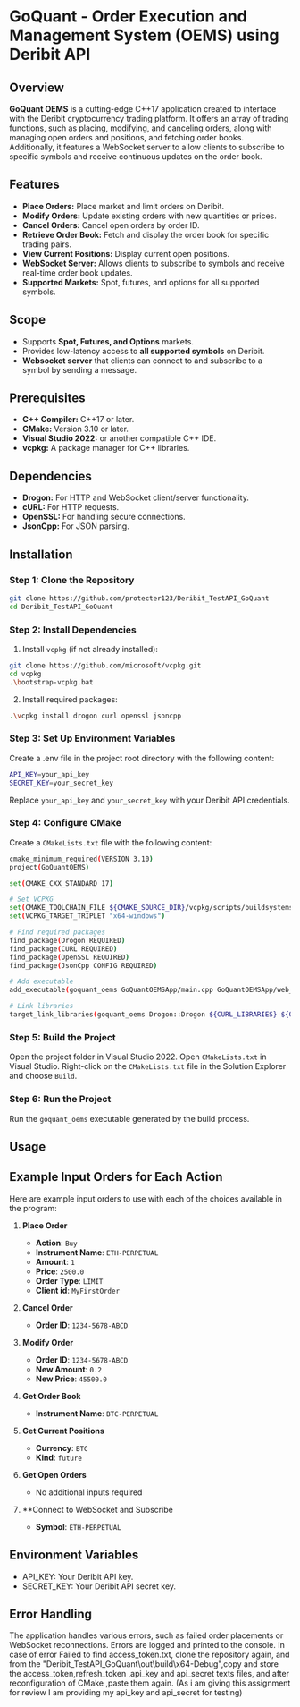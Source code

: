 # GoQuant - Order Execution and Management System (OEMS) using Deribit API

## Overview

**GoQuant OEMS** is a cutting-edge C++17 application created to interface with the Deribit cryptocurrency trading platform. It offers an array of trading functions, such as placing, modifying, and canceling orders, along with managing open orders and positions, and fetching order books. Additionally, it features a WebSocket server to allow clients to subscribe to specific symbols and receive continuous updates on the order book.



## Features

- **Place Orders:** Place market and limit orders on Deribit.
- **Modify Orders:** Update existing orders with new quantities or prices.
- **Cancel Orders:** Cancel open orders by order ID.
- **Retrieve Order Book:** Fetch and display the order book for specific trading pairs.
- **View Current Positions:** Display current open positions.
- **WebSocket Server:** Allows clients to subscribe to symbols and receive real-time order book updates.
- **Supported Markets:** Spot, futures, and options for all supported symbols.

## Scope

- Supports **Spot, Futures, and Options** markets.
- Provides low-latency access to **all supported symbols** on Deribit.
- **Websocket server** that clients can connect to and subscribe to a symbol by sending a message.

## Prerequisites

- **C++ Compiler:** C++17 or later.
- **CMake:** Version 3.10 or later.
- **Visual Studio 2022:** or another compatible C++ IDE.
- **vcpkg:** A package manager for C++ libraries.

## Dependencies

- **Drogon:** For HTTP and WebSocket client/server functionality.
- **cURL:** For HTTP requests.
- **OpenSSL:** For handling secure connections.
- **JsonCpp:** For JSON parsing.

## Installation

### Step 1: Clone the Repository

```bash
git clone https://github.com/protecter123/Deribit_TestAPI_GoQuant
cd Deribit_TestAPI_GoQuant
```

### Step 2: Install Dependencies

1. Install `vcpkg` (if not already installed):
```bash
git clone https://github.com/microsoft/vcpkg.git
cd vcpkg
.\bootstrap-vcpkg.bat
```
2. Install required packages:

```bash
.\vcpkg install drogon curl openssl jsoncpp
```

### Step 3: Set Up Environment Variables
Create a .env file in the project root directory with the following content:
```bash
API_KEY=your_api_key
SECRET_KEY=your_secret_key
```
Replace `your_api_key` and `your_secret_key` with your Deribit API credentials.

### Step 4: Configure CMake
Create a `CMakeLists.txt` file with the following content:
```bash
cmake_minimum_required(VERSION 3.10)
project(GoQuantOEMS)

set(CMAKE_CXX_STANDARD 17)

# Set VCPKG
set(CMAKE_TOOLCHAIN_FILE ${CMAKE_SOURCE_DIR}/vcpkg/scripts/buildsystems/vcpkg.cmake)
set(VCPKG_TARGET_TRIPLET "x64-windows")

# Find required packages
find_package(Drogon REQUIRED)
find_package(CURL REQUIRED)
find_package(OpenSSL REQUIRED)
find_package(JsonCpp CONFIG REQUIRED)

# Add executable
add_executable(goquant_oems GoQuantOEMSApp/main.cpp GoQuantOEMSApp/web_socket_client.cpp GoQuantOEMSApp/order_manager.cpp GoQuantOEMSApp/utility_manager.cpp GoQuantOEMSApp/token_manager.cpp GoQuantOEMSApp/api_credentials.cpp ) 

# Link libraries
target_link_libraries(goquant_oems Drogon::Drogon ${CURL_LIBRARIES} ${OPENSSL_LIBRARIES} JsonCpp::JsonCpp)
```

### Step 5: Build the Project
Open the project folder in Visual Studio 2022.
Open `CMakeLists.txt` in Visual Studio.
Right-click on the `CMakeLists.txt` file in the Solution Explorer and choose `Build`.

### Step 6: Run the Project
Run the `goquant_oems` executable generated by the build process.

## Usage

## Example Input Orders for Each Action

Here are example input orders to use with each of the choices available in the program:

1. **Place Order**
   - **Action**: `Buy`
   - **Instrument Name**: `ETH-PERPETUAL`
   - **Amount**: `1`
   - **Price**: `2500.0`
   - **Order Type**: `LIMIT`
   - **Client id**: `MyFirstOrder`

2. **Cancel Order**
   - **Order ID**: `1234-5678-ABCD`

3. **Modify Order**
   - **Order ID**: `1234-5678-ABCD`
   - **New Amount**: `0.2`
   - **New Price**: `45500.0`

4. **Get Order Book**
   - **Instrument Name**: `BTC-PERPETUAL`

5. **Get Current Positions**
   - **Currency**: `BTC`
   - **Kind**: `future`

6. **Get Open Orders**
   - No additional inputs required

7. **Connect to WebSocket and Subscribe
   - **Symbol**: `ETH-PERPETUAL`
     
## Environment Variables
- API_KEY: Your Deribit API key.
- SECRET_KEY: Your Deribit API secret key.

## Error Handling
The application handles various errors, such as failed order placements or WebSocket reconnections. Errors are logged and printed to the console.
In case of error Failed to find access_token.txt, clone the repository again, and from the "Deribit_TestAPI_GoQuant\out\build\x64-Debug",copy and store the access_token,refresh_token ,api_key and api_secret texts files, and after reconfiguration of CMake ,paste them again. (As i am giving this assignment for review I am providing my api_key and api_secret for testing)


